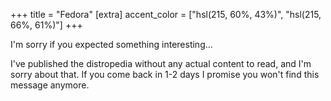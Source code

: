 +++
title = "Fedora"
[extra]
accent_color = ["hsl(215, 60%, 43%)", "hsl(215, 66%, 61%)"]
+++

I'm sorry if you expected something interesting...

I've published the distropedia without any actual content to read, and I'm sorry about that. If you come back in 1-2 days I promise you won't find this message anymore.
